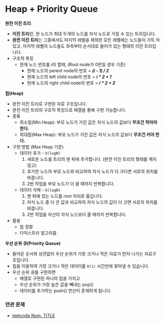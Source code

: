 # Heap + Priority Queue

**완전 이진 트리**
- **이진 트리**란, 한 노드가 최대 두개의 노드를 자식 노드로 가질 수 있는 트리입니다.
- **완전 이진 트리**는 그중에서도 마지막 레벨을 제외한 모든 레벨에는 노드들이 가득 차 있고, 마지막 레벨의 노드들도 좌측부터 순서대로 들어가 있는 형태의 이진 트리입니다.
- 구조적 특징
	+ 현재 노드 번호를 i라 할때, (Root node가 0번일 경우 기준)
 		- 현재 노드의 perent node의 번호 = ***(i - 1) / 2***
 		- 현재 노드의 left child node의 번호 = ***i * 2 + 1***
		- 현재 노드의 right child node의 번호 = ***i * 2 + 2***
                                                     
**힙(Heap)**                           
- 완전 이진 트리로 구현된 자료 구조입니다.
- 완전 이진 트리의 구조적 특징으로 배열을 통해 구현 가능합니다.
- 종류
	+ 최소힙(Min Heap): 부모 노드가 가진 값은 자식 노드의 값보다 **무조건 작아야 한다.**
	+ 최대힙(Max Heap): 부모 노드가 가진 값은 자식 노드의 값보다 **무조건 커야 한다.**
- 구현 방법 (Max Heap 기준)
	+ 데이터 추가 - ```O(logN)```
		1. 새로운 노드를 트리의 맨 뒤에 추가합니다. (완전 이진 트리의 형태를 깨지 않고)
		2. 추가한 노드의 부모 노드와 비교하여 자식 노드가 더 크다면 서로의 위치를 바꿉니다.
		3. 2번 작업을 부모 노드가 더 클 때까지 반복합니다.
	+ 데이터 삭제 - ```O(logN)```
		1. 맨 뒤에 있는 노드를 root 자리로 옮깁니다.
		2. 자식 노드 중 더 큰 값과 비교하여 자식 노드의 값이 더 크면 서로의 위치를 바꿉니다.
		3. 2번 작업을 자신이 자식 노드보다 클 때까지 반복합니다.
- 활용
	+ 힙 정렬
	+ 다익스트라 알고리즘
                                                     
**우선 순위 큐(Priority Queue)**
- 들어온 순서와 상관없이 우선 순위가 가장 크거나 작은 자료가 먼저 나가는 자료구조입니다.
- 힙을 이용하여 가장 크거나 작은 데이터를 ```O(1)``` 시간만에 찾아낼 수 있습니다.
- 우선 순위 큐를 구현하면
	+ 배열로 구현된 하나의 힙을 가지고
	+ 우선 순위가 가장 높은 값을 빼내는 pop()
	+ 데이터를 추가하는 push() 연산이 존재하게 됩니다.

### 연관 문제
- [leetcode Num. TITLE](https://github.com/hanbee1005/AlgorithmStudy/blob/master/Leetcode/202301/XXX.java)